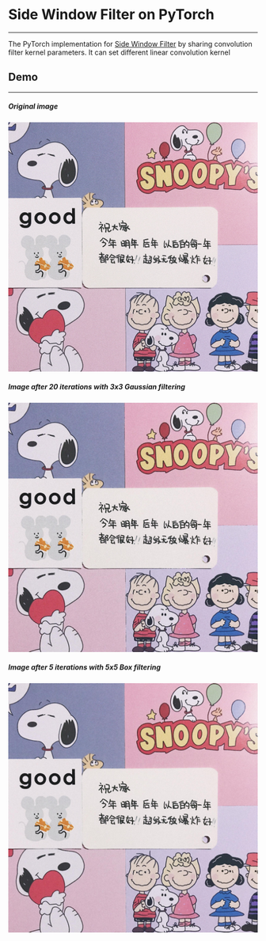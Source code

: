 # Side Window Filter on PyTorch
------
The PyTorch implementation for [Side Window Filter](https://arxiv.org/abs/1905.07177) by sharing convolution filter kernel parameters.
It can set different linear convolution kernel

## Demo
-----
##### Original image
![](img/ori.jpg)

##### Image after 20 iterations with 3x3 Gaussian filtering
![](img/process.jpg)

##### Image after 5 iterations with 5x5 Box filtering
![](img/process_5x5box.jpg)